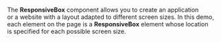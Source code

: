 The **ResponsiveBox** component allows you to&nbsp;create an&nbsp;application or&nbsp;a&nbsp;website with a&nbsp;layout adapted to&nbsp;different screen sizes. In&nbsp;this demo, each element on&nbsp;the page is&nbsp;a&nbsp;**ResponsiveBox** element whose location is&nbsp;specified for each possible screen size.